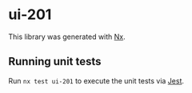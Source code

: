 # ui-201

This library was generated with [Nx](https://nx.dev).

## Running unit tests

Run `nx test ui-201` to execute the unit tests via [Jest](https://jestjs.io).
